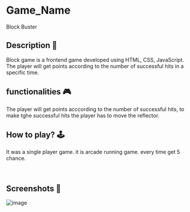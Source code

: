 # **Game_Name** 

Block Buster

## **Description 📃**

Block  game is a frontend game developed using HTML, CSS, JavaScript.
The player will get points according to the number of successful hits in a specific time.
## **functionalities 🎮**
The player will get points acccording to the number of successful hits, to make tghe successful hits the player has to move the reflector.

## **How to play? 🕹️**
It was a single player game.
it is arcade running game.
every time get 5 chance.

<br>

## **Screenshots 📸**
![image](https://github.com/Bindusree1515/GameZone/assets/91887086/5879d4f1-16e7-48ee-9552-a579d623d37b)








